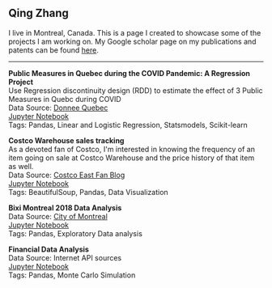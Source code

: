 ## Qing Zhang
I live in Montreal, Canada. This is a page I created to showcase some of the projects I am working on. 
My Google scholar page on my publications and patents can be found [here](https://scholar.google.ca/citations?user=BcklpsIAAAAJ&hl=en).

---
**Public Measures in Quebec during the COVID Pandemic: A Regression Project**\
Use Regression discontinuity design (RDD) to estimate the effect of 3 Public Measures in Quebc during COVID\
Data Source: [Donnee Quebec](https://www.donneesquebec.ca/recherche/dataset/covid-19-portrait-quotidien-des-cas-confirmes)\
[Jupyter Notebook](https://nbviewer.org/github/calony/RDD_project/blob/main/RDD_Covid.ipynb)\
Tags: Pandas, Linear and Logistic Regression, Statsmodels, Scikit-learn

**Costco Warehouse sales tracking**\
As a devoted fan of Costco, I'm interested in knowing the frequency of an item going on sale at Costco Warehouse and the price history of that item as well. \
Data Source: [Costco East Fan Blog](https://cocoeast.ca/category/monday-treasure-hunt/)\
[Jupyter Notebook](https://nbviewer.org/github/calony/Costco_price_track/blob/main/costco_model.ipynb)\
Tags: BeautifulSoup, Pandas, Data Visualization

**Bixi Montreal 2018 Data Analysis**  
Data Source: [City of Montreal](http://donnees.ville.montreal.qc.ca/)  
[Jupyter Notebook](https://nbviewer.jupyter.org/github/calony/Data_analysis_BIXI/blob/master/BixiMontrealRentals2018.ipynb)   
Tags: Pandas, Exploratory Data analysis


**Financial Data Analysis**  
Data Source: Internet API sources\
[Jupyter Notebook](https://nbviewer.jupyter.org/github/calony/finance-project/blob/master/Fin_testbench.ipynb)\
Tags: Pandas, Monte Carlo Simulation